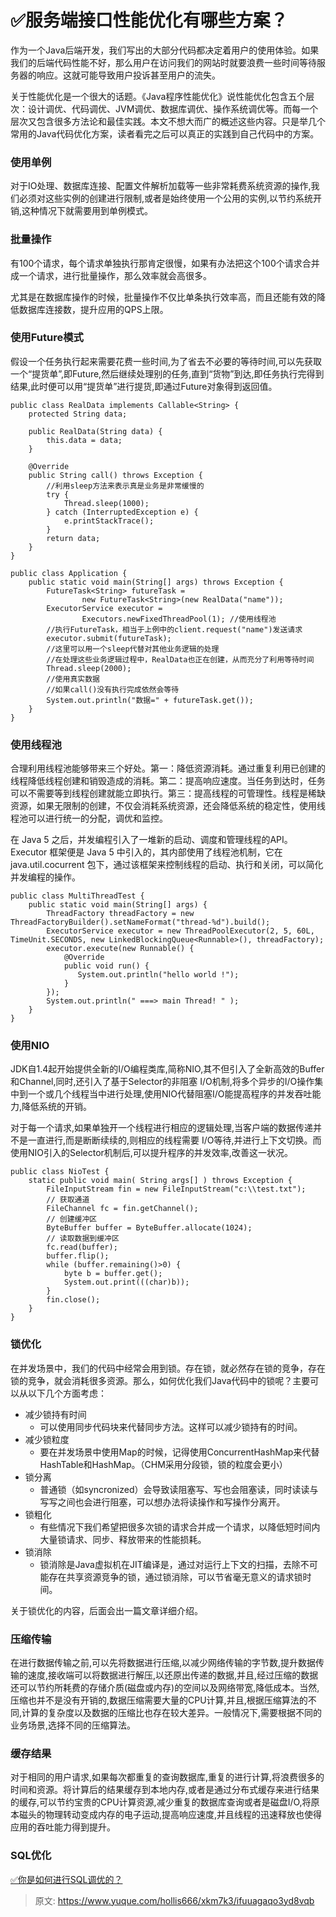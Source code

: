 # ✅服务端接口性能优化有哪些方案？

作为一个Java后端开发，我们写出的大部分代码都决定着用户的使用体验。如果我们的后端代码性能不好，那么用户在访问我们的网站时就要浪费一些时间等待服务器的响应。这就可能导致用户投诉甚至用户的流失。



关于性能优化是一个很大的话题。《Java程序性能优化》说性能优化包含五个层次：设计调优、代码调优、JVM调优、数据库调优、操作系统调优等。而每一个层次又包含很多方法论和最佳实践。本文不想大而广的概述这些内容。只是举几个常用的Java代码优化方案，读者看完之后可以真正的实践到自己代码中的方案。



### 使用单例


对于IO处理、数据库连接、配置文件解析加载等一些非常耗费系统资源的操作,我们必须对这些实例的创建进行限制,或者是始终使用一个公用的实例,以节约系统开销,这种情况下就需要用到单例模式。



### 批量操作


有100个请求，每个请求单独执行那肯定很慢，如果有办法把这个100个请求合并成一个请求，进行批量操作，那么效率就会高很多。



尤其是在数据库操作的时候，批量操作不仅比单条执行效率高，而且还能有效的降低数据库连接数，提升应用的QPS上限。



### 使用Future模式


假设一个任务执行起来需要花费一些时间,为了省去不必要的等待时间,可以先获取一个“提货单”,即Future,然后继续处理别的任务,直到“货物”到达,即任务执行完得到结果,此时便可以用“提货单”进行提货,即通过Future对象得到返回值。



```plain
public class RealData implements Callable<String> {  
    protected String data;  

    public RealData(String data) {  
        this.data = data;  
    }  

    @Override  
    public String call() throws Exception {  
        //利用sleep方法来表示真是业务是非常缓慢的  
        try {  
            Thread.sleep(1000);  
        } catch (InterruptedException e) {  
            e.printStackTrace();  
        }  
        return data;  
    }  
}  

public class Application {  
    public static void main(String[] args) throws Exception {  
        FutureTask<String> futureTask =   
                new FutureTask<String>(new RealData("name"));  
        ExecutorService executor =   
                Executors.newFixedThreadPool(1); //使用线程池  
        //执行FutureTask，相当于上例中的client.request("name")发送请求  
        executor.submit(futureTask);  
        //这里可以用一个sleep代替对其他业务逻辑的处理  
        //在处理这些业务逻辑过程中，RealData也正在创建，从而充分了利用等待时间  
        Thread.sleep(2000);  
        //使用真实数据  
        //如果call()没有执行完成依然会等待  
        System.out.println("数据=" + futureTask.get());  
    }  
}
```



### 使用线程池


合理利用线程池能够带来三个好处。第一：降低资源消耗。通过重复利用已创建的线程降低线程创建和销毁造成的消耗。第二：提高响应速度。当任务到达时，任务可以不需要等到线程创建就能立即执行。第三：提高线程的可管理性。线程是稀缺资源，如果无限制的创建，不仅会消耗系统资源，还会降低系统的稳定性，使用线程池可以进行统一的分配，调优和监控。



在 Java 5 之后，并发编程引入了一堆新的启动、调度和管理线程的API。Executor 框架便是 Java 5 中引入的，其内部使用了线程池机制，它在 java.util.cocurrent 包下，通过该框架来控制线程的启动、执行和关闭，可以简化并发编程的操作。



```plain
public class MultiThreadTest {
    public static void main(String[] args) {
        ThreadFactory threadFactory = new ThreadFactoryBuilder().setNameFormat("thread-%d").build();
        ExecutorService executor = new ThreadPoolExecutor(2, 5, 60L, TimeUnit.SECONDS, new LinkedBlockingQueue<Runnable>(), threadFactory);
        executor.execute(new Runnable() {
            @Override
            public void run() {
               System.out.println("hello world !");
            }
        });
        System.out.println(" ===> main Thread! " );
    }
}
```



### 使用NIO


JDK自1.4起开始提供全新的I/O编程类库,简称NIO,其不但引入了全新高效的Buffer和Channel,同时,还引入了基于Selector的非阻塞 I/O机制,将多个异步的I/O操作集中到一个或几个线程当中进行处理,使用NIO代替阻塞I/O能提高程序的并发吞吐能力,降低系统的开销。



对于每一个请求,如果单独开一个线程进行相应的逻辑处理,当客户端的数据传递并不是一直进行,而是断断续续的,则相应的线程需要 I/O等待,并进行上下文切换。而使用NIO引入的Selector机制后,可以提升程序的并发效率,改善这一状况。



```plain
public class NioTest {  
    static public void main( String args[] ) throws Exception {  
        FileInputStream fin = new FileInputStream("c:\\test.txt");  
        // 获取通道  
        FileChannel fc = fin.getChannel();  
        // 创建缓冲区  
        ByteBuffer buffer = ByteBuffer.allocate(1024);  
        // 读取数据到缓冲区  
        fc.read(buffer);  
        buffer.flip();  
        while (buffer.remaining()>0) {  
            byte b = buffer.get();  
            System.out.print(((char)b));  
        }  
        fin.close();  
    }  
}
```



### 锁优化


在并发场景中，我们的代码中经常会用到锁。存在锁，就必然存在锁的竞争，存在锁的竞争，就会消耗很多资源。那么，如何优化我们Java代码中的锁呢？主要可以从以下几个方面考虑：



+ 减少锁持有时间 
    - 可以使用同步代码块来代替同步方法。这样可以减少锁持有的时间。
+ 减少锁粒度 
    - 要在并发场景中使用Map的时候，记得使用ConcurrentHashMap来代替HashTable和HashMap。（CHM采用分段锁，锁的粒度会更小）
+ 锁分离 
    - 普通锁（如syncronized）会导致读阻塞写、写也会阻塞读，同时读读与写写之间也会进行阻塞，可以想办法将读操作和写操作分离开。
+ 锁粗化 
    - 有些情况下我们希望把很多次锁的请求合并成一个请求，以降低短时间内大量锁请求、同步、释放带来的性能损耗。
+ 锁消除 
    - 锁消除是Java虚拟机在JIT编译是，通过对运行上下文的扫描，去除不可能存在共享资源竞争的锁，通过锁消除，可以节省毫无意义的请求锁时间。



关于锁优化的内容，后面会出一篇文章详细介绍。



### 压缩传输


在进行数据传输之前,可以先将数据进行压缩,以减少网络传输的字节数,提升数据传输的速度,接收端可以将数据进行解压,以还原出传递的数据,并且,经过压缩的数据还可以节约所耗费的存储介质(磁盘或内存)的空间以及网络带宽,降低成本。当然,压缩也并不是没有开销的,数据压缩需要大量的CPU计算,并且,根据压缩算法的不同,计算的复杂度以及数据的压缩比也存在较大差异。一般情况下,需要根据不同的业务场景,选择不同的压缩算法。



### 缓存结果


对于相同的用户请求,如果每次都重复的查询数据库,重复的进行计算,将浪费很多的时间和资源。将计算后的结果缓存到本地内存,或者是通过分布式缓存来进行结果的缓存,可以节约宝贵的CPU计算资源,减少重复的数据库查询或者是磁盘I/O,将原本磁头的物理转动变成内存的电子运动,提高响应速度,并且线程的迅速释放也使得应用的吞吐能力得到提升。



### SQL优化


[✅你是如何进行SQL调优的？](https://www.yuque.com/hollis666/xkm7k3/awytshm5gv5yxs03)



> 原文: <https://www.yuque.com/hollis666/xkm7k3/ifuuagaqo3yd8vqb>